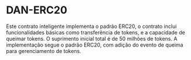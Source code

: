 # DAN-ERC20
Este contrato inteligente implementa o padrão ERC20, o contrato inclui funcionalidades básicas como transferência de tokens,  e a capacidade de queimar tokens. O suprimento inicial total é de 50 milhões de tokens. A implementação segue o padrão ERC20, com adição do evento de queima para gerenciamento de tokens.

